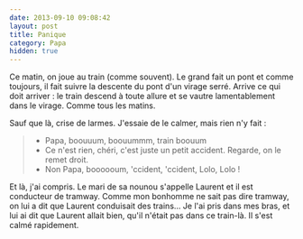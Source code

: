 ```yaml
---
date: 2013-09-10 09:08:42
layout: post
title: Panique
category: Papa
hidden: true
---
```


Ce matin, on joue au train (comme souvent). Le grand fait un pont et comme toujours, il fait suivre la descente du pont d'un virage serré. Arrive ce qui doit arriver : le train descend à toute allure et se vautre lamentablement dans le virage. Comme tous les matins.

Sauf que là, crise de larmes. J'essaie de le calmer, mais rien n'y fait :

> - Papa, boouuum, boouummm, train boouum 
> - Ce n'est rien, chéri, c'est juste un petit accident. Regarde, on le remet droit. 
> - Non Papa, boooooum, 'ccident, 'ccident, Lolo, Lolo !

Et là, j'ai compris. Le mari de sa nounou s'appelle Laurent et il est conducteur de tramway. Comme mon bonhomme ne sait pas dire tramway, on lui a dit que Laurent conduisait des trains... Je l'ai pris dans mes bras, et lui ai dit que Laurent allait bien, qu'il n'était pas dans ce train-là. Il s'est calmé rapidement.
